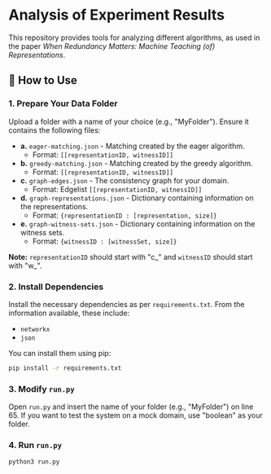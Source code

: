 # Analysis of Experiment Results

This repository provides tools for analyzing different algorithms, as used in the paper _When Redundancy Matters: Machine Teaching (of) Representations_.

## 📂 How to Use

### 1. Prepare Your Data Folder

Upload a folder with a name of your choice (e.g., "MyFolder"). Ensure it contains the following files:

- **a.** `eager-matching.json` - Matching created by the eager algorithm.
    - Format: `[[representationID, witnessID]]`
- **b.** `greedy-matching.json` - Matching created by the greedy algorithm.
    - Format: `[[representationID, witnessID]]`
- **c.** `graph-edges.json` - The consistency graph for your domain.
    - Format: Edgelist `[[representationID, witnessID]]`
- **d.** `graph-representations.json` - Dictionary containing information on the representations.
    - Format: `{representationID : [representation, size]}`
- **e.** `graph-witness-sets.json` - Dictionary containing information on the witness sets.
    - Format: `{witnessID : [witnessSet, size]}`

  
**Note:** `representationID` should start with "c_" and `witnessID` should start with "w_".



### 2. Install Dependencies

Install the necessary dependencies as per `requirements.txt`. From the information available, these include:
- `networkx`
- `json`

You can install them using pip:
```bash
pip install -r requirements.txt
```
### 3. Modify `run.py`

Open `run.py` and insert the name of your folder (e.g., "MyFolder") on line 65.
If you want to test the system on a mock domain, use "boolean" as your folder.

### 4. Run `run.py`
```bash
python3 run.py
```



